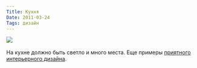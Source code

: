 ```yaml
---
Title: Кухня
Date: 2011-03-24
Tags: дизайн
---
```


<div class="text"><img src="http://dl.dropbox.com/u/140528/site/kitchen.jpg" /><br /><br />
На кухне должно быть светло и много места. Еще примеры <a href="http://lookslikegooddesign.com/architecture-anna-noguera/">приятного интерьерного дизайна</a>.</div>